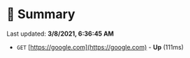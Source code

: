 # 📖 Summary
Last updated: **3/8/2021, 6:36:45 AM**

- `GET` [https://google.com](https://google.com) - **Up** (111ms)
